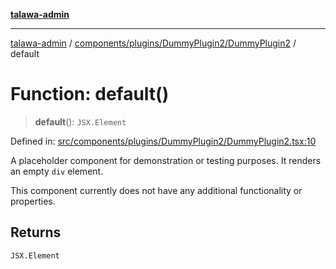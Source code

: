 [**talawa-admin**](../../../../../README.md)

***

[talawa-admin](../../../../../README.md) / [components/plugins/DummyPlugin2/DummyPlugin2](../README.md) / default

# Function: default()

> **default**(): `JSX.Element`

Defined in: [src/components/plugins/DummyPlugin2/DummyPlugin2.tsx:10](https://github.com/gautam-divyanshu/talawa-admin/blob/619e831a8e34de2906df3277eb6df8b5309fb2fc/src/components/plugins/DummyPlugin2/DummyPlugin2.tsx#L10)

A placeholder component for demonstration or testing purposes.
It renders an empty `div` element.

This component currently does not have any additional functionality
or properties.

## Returns

`JSX.Element`
